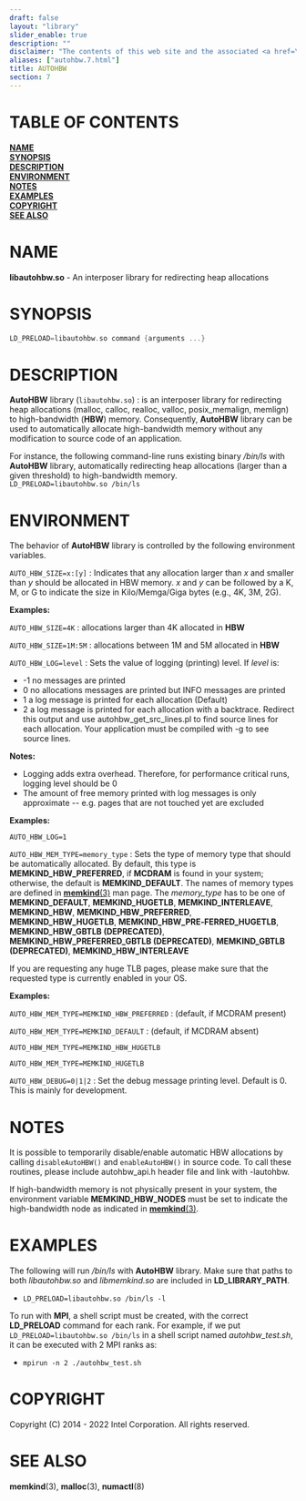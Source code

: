 ```yaml
---
draft: false
layout: "library"
slider_enable: true
description: ""
disclaimer: "The contents of this web site and the associated <a href=\"https://github.com/memkind\">GitHub repositories</a> are BSD-licensed open source."
aliases: ["autohbw.7.html"]
title: AUTOHBW
section: 7
---
```


[comment]: <> (SPDX-License-Identifier: BSD-2-Clause)
[comment]: <> (Copyright 2014-2022, Intel Corporation)

[comment]: <> (autohbw.7 -- man page for fixedallocator)

# TABLE OF CONTENTS #

[**NAME**](#name)\
[**SYNOPSIS**](#synopsis)\
[**DESCRIPTION**](#description)\
[**ENVIRONMENT**](#environment)\
[**NOTES**](#notes)\
[**EXAMPLES**](#examples)\
[**COPYRIGHT**](#copyright)\
[**SEE ALSO**](#see-also)


# NAME #

**libautohbw.so** - An interposer library for redirecting
heap allocations

# SYNOPSIS #

```c
LD_PRELOAD=libautohbw.so command {arguments ...}
```

# DESCRIPTION #

**AutoHBW** library (`libautohbw.so`)
:   is an interposer library for redirecting heap allocations
(malloc, calloc, realloc, valloc, posix_memalign, memlign) to
high-bandwidth (**HBW**) memory. Consequently, **AutoHBW**
library can be used to automatically allocate high-bandwidth
memory without any modification to source code of an
application.

For instance, the following command-line runs existing binary
*/bin/ls* with **AutoHBW** library, automatically redirecting
heap allocations (larger than a given threshold) to
high-bandwidth memory.\
`LD_PRELOAD=libautohbw.so /bin/ls`

# ENVIRONMENT #

The behavior of **AutoHBW** library is controlled by the
following environment variables.

`AUTO_HBW_SIZE=x:[y]`
:   Indicates that any allocation larger than *x* and smaller
    than *y* should be allocated in HBW memory. *x* and *y* can
    be followed by a K, M, or G to indicate the size
    in Kilo/Memga/Giga bytes (e.g., 4K, 3M, 2G).

**Examples:**

`AUTO_HBW_SIZE=4K`
:   allocations larger than 4K allocated in **HBW**

`AUTO_HBW_SIZE=1M:5M`
:   allocations between 1M and 5M allocated in **HBW**

`AUTO_HBW_LOG=level`
:   Sets the value of logging (printing) level. If *level* is:

+ -1 no messages are printed
+ 0 no allocations messages are printed but INFO messages are
  printed
+ 1 a log message is printed for each allocation (Default)
+ 2 a log message is printed for each allocation with a
  backtrace. Redirect this output and use
  autohbw_get_src_lines.pl to find source lines for each
  allocation. Your application must be compiled with -g to
  see source lines.

**Notes:**

+ Logging adds extra overhead. Therefore, for performance
  critical runs, logging level should be 0
+ The amount of free memory printed with log messages is only
  approximate -- e.g. pages that are not touched yet are
  excluded

**Examples:**

`AUTO_HBW_LOG=1`

`AUTO_HBW_MEM_TYPE=memory_type`
:   Sets the type of memory type that should be automatically
    allocated. By default, this type is
    **MEMKIND_HBW_PREFERRED**, if **MCDRAM** is found in your
    system; otherwise, the default is **MEMKIND_DEFAULT**. The
    names of memory types are defined in
    [**memkind**(3)](/memkind/manpages/memkind.3.html)
    man page. The *memory_type* has to be one of
    **MEMKIND_DEFAULT**, **MEMKIND_HUGETLB**,
    **MEMKIND_INTERLEAVE**, **MEMKIND_HBW**,
    **MEMKIND_HBW_PREFERRED**, **MEMKIND_HBW_HUGETLB**,
    **MEMKIND_HBW_PRE‐FERRED_HUGETLB**,
    **MEMKIND_HBW_GBTLB (DEPRECATED)**,
    **MEMKIND_HBW_PREFERRED_GBTLB (DEPRECATED)**,
    **MEMKIND_GBTLB (DEPRECATED)**, **MEMKIND_HBW_INTERLEAVE**

If you are requesting any huge TLB pages, please make sure
that the requested type is currently enabled in your OS.

**Examples:**

`AUTO_HBW_MEM_TYPE=MEMKIND_HBW_PREFERRED`
:   (default, if MCDRAM present)

`AUTO_HBW_MEM_TYPE=MEMKIND_DEFAULT`
:   (default, if MCDRAM absent)

`AUTO_HBW_MEM_TYPE=MEMKIND_HBW_HUGETLB`

`AUTO_HBW_MEM_TYPE=MEMKIND_HUGETLB`

`AUTO_HBW_DEBUG=0|1|2`
:   Set the debug message printing level. Default is 0.
    This is mainly for development.

# NOTES #

It is possible to temporarily disable/enable automatic HBW
allocations by calling `disableAutoHBW()` and `enableAutoHBW()`
in source code. To call these routines, please include
autohbw_api.h header file and link with -lautohbw.

If high-bandwidth memory is not physically present in your
system, the environment variable **MEMKIND_HBW_NODES** must be
set to indicate the high-bandwidth node as indicated in
[**memkind**(3)](/memkind/manpages/memkind.3.html).

# EXAMPLES #

The following will run */bin/ls* with **AutoHBW** library. Make
sure that paths to both *libautohbw.so* and *libmemkind.so* are
included in **LD_LIBRARY_PATH**.

+ `LD_PRELOAD=libautohbw.so /bin/ls -l`

To run with **MPI**, a shell script must be created, with the
correct **LD_PRELOAD** command for each rank. For example, if we
put `LD_PRELOAD=libautohbw.so /bin/ls` in a shell script named
*autohbw_test.sh*, it can be executed with 2 MPI ranks as:

+ `mpirun -n 2 ./autohbw_test.sh`

# COPYRIGHT #

Copyright (C) 2014 - 2022 Intel Corporation. All rights reserved.

# SEE ALSO #

**memkind**(3), **malloc**(3), **numactl**(8)
